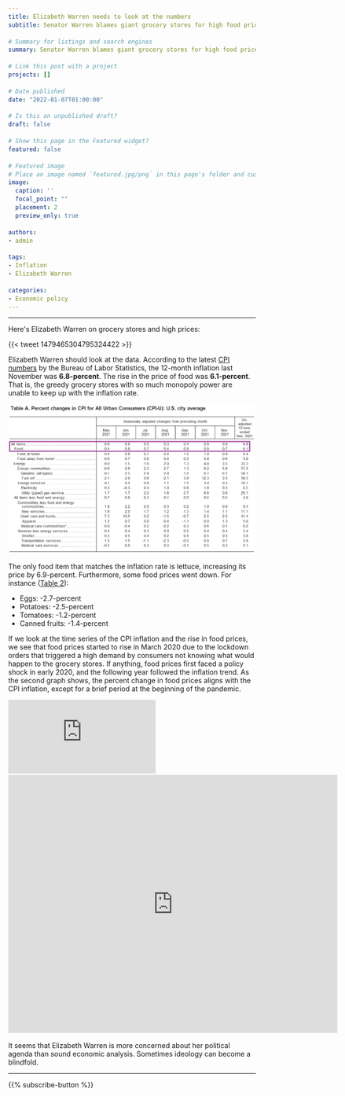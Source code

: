 ```yaml
---
title: Elizabeth Warren needs to look at the numbers
subtitle: Senator Warren blames giant grocery stores for high food prices. She should look at the data. In the last year, food prices have fallen behind the inflation rate.

# Summary for listings and search engines
summary: Senator Warren blames giant grocery stores for high food prices. She should look at the data. In the last year, food prices have fallen behind the inflation rate.

# Link this post with a project
projects: []

# Date published
date: "2022-01-07T01:00:00"

# Is this an unpublished draft?
draft: false

# Show this page in the Featured widget?
featured: false

# Featured image
# Place an image named `featured.jpg/png` in this page's folder and customize its options here.
image:
  caption: ''
  focal_point: ""
  placement: 2
  preview_only: true

authors:
- admin

tags:
- Inflation
- Elizabeth Warren

categories:
- Economic policy
---
```


---

Here's Elizabeth Warren on grocery stores and high prices:

{{< tweet 1479465304795324422 >}}

Elizabeth Warren should look at the data. According to the latest [CPI numbers](https://www.bls.gov/cpi/) by the Bureau of Labor Statistics, the 12-month inflation last November was **6.8-percent**. The rise in the price of food was **6.1-percent**. That is, the greedy grocery stores with so much monopoly power are unable to keep up with the inflation rate.

![Table A](Table%20A.png)

The only food item that matches the inflation rate is lettuce, increasing its price by 6.9-percent. Furthermore, some food prices went down. For instance ([Table 2](https://www.bls.gov/cpi/)): 

* Eggs: -2.7-percent
* Potatoes: -2.5-percent
* Tomatoes: -1.2-percent
* Canned fruits: -1.4-percent

If we look at the time series of the CPI inflation and the rise in food prices, we see that food prices started to rise in March 2020 due to the lockdown orders that triggered a high demand by consumers not knowing what would happen to the grocery stores. If anything, food prices first faced a policy shock in early 2020, and the following year followed the inflation trend. As the second graph shows, the percent change in food prices aligns with the CPI inflation, except for a brief period at the beginning of the pandemic.

<div class="embed-container"><iframe src="https://fred.stlouisfed.org/graph/graph-landing.php?g=KClS&width=670&height=475" scrolling="no" frameborder="0" style="overflow:hidden;" allowTransparency="true" loading="lazy"></iframe></div><script src="https://fred.stlouisfed.org/graph/js/embed.js" type="text/javascript"></script>

<iframe src="https://fred.stlouisfed.org/graph/graph-landing.php?g=KClq&width=670&height=475" scrolling="no" frameborder="0" style="overflow:hidden; width:670px; height:525px;" allowTransparency="true" loading="lazy"></iframe>

It seems that Elizabeth Warren is more concerned about her political agenda than sound economic analysis. Sometimes ideology can become a blindfold.


---

{{% subscribe-button %}}